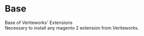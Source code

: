 # Base
Base of Veriteworks' Extensions <br />
Necessary to install any magento 2 extension from Veriteworks.
